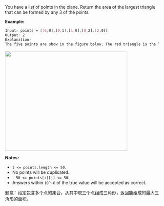 <p>You have a list of points in the plane. Return the area of the largest triangle that can be formed by any 3 of the points.</p>
<strong>Example:</strong>

```css
Input: points = [[0,0],[0,1],[1,0],[0,2],[2,0]]
Output: 2
Explanation: 
The five points are show in the figure below. The red triangle is the largest.
```

 

<p><img style="height:328px; width:400px" src="https://s3-lc-upload.s3.amazonaws.com/uploads/2018/04/04/1027.png" width="55%" alt=""></p>

<p><strong>Notes: </strong></p>

<ul>
	<li><code>3 &lt;= points.length &lt;= 50</code>.</li>
	<li>No points will be duplicated.</li>
	<li>&nbsp;<code>-50 &lt;= points[i][j] &lt;= 50</code>.</li>
	<li>Answers within&nbsp;<code>10^-6</code>&nbsp;of the true value will be accepted as correct.</li>
</ul>
 
题意：给定包含多个点的集合，从其中取三个点组成三角形，返回能组成的最大三角形的面积。
